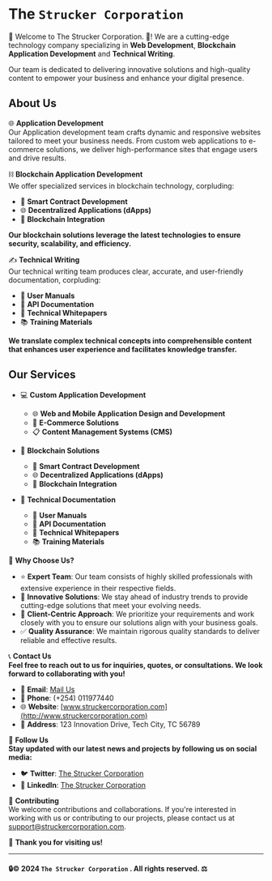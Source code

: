 # **The `Strucker Corporation`**

🎉 Welcome to The Strucker Corporation. 🤝! We are a cutting-edge technology company specializing in **Web Development**, **Blockchain Application Development** and **Technical Writing**. 

Our team is dedicated to delivering innovative solutions and high-quality content to empower your business and enhance your digital presence.

## About Us

🌐 **Application Development**  
Our Application development team crafts dynamic and responsive websites tailored to meet your business needs. From custom web applications to e-commerce solutions, we deliver high-performance sites that engage users and drive results.

⛓️ **Blockchain Application Development**  
We offer specialized services in blockchain technology, corpluding:
- 🤖 **Smart Contract Development**
- 🌐 **Decentralized Applications (dApps)**
- 🔗 **Blockchain Integration**


**Our blockchain solutions leverage the latest technologies to ensure security, scalability, and efficiency.**

✍️ **Technical Writing**  
Our technical writing team produces clear, accurate, and user-friendly documentation, corpluding:
- 📖 **User Manuals**
- 🧩 **API Documentation**
- 📑 **Technical Whitepapers**
- 📚 **Training Materials**

**We translate complex technical concepts into comprehensible content that enhances user experience and facilitates knowledge transfer.**

## Our Services

- 💻 **Custom Application Development**
  - 🌐 **Web and Mobile Application Design and Development**
  - 🛒 **E-Commerce Solutions**
  - 📋 **Content Management Systems (CMS)**

- 🔗 **Blockchain Solutions**
  - 🤖 **Smart Contract Development**
  - 🌐 **Decentralized Applications (dApps)**
  - 🔗 **Blockchain Integration**


- 📝 **Technical Documentation**
  - 📖 **User Manuals**
  - 🧩 **API Documentation**
  - 📑 **Technical Whitepapers**
  - 📚 **Training Materials**

🌟 **Why Choose Us?**  
- ⭐ **Expert Team**: Our team consists of highly skilled professionals with extensive experience in their respective fields.
- 🚀 **Innovative Solutions**: We stay ahead of industry trends to provide cutting-edge solutions that meet your evolving needs.
- 🤝 **Client-Centric Approach**: We prioritize your requirements and work closely with you to ensure our solutions align with your business goals.
- ✅ **Quality Assurance**: We maintain rigorous quality standards to deliver reliable and effective results.

📞 **Contact Us**  
**Feel free to reach out to us for inquiries, quotes, or consultations. We look forward to collaborating with you!**

- 📧 **Email**: [Mail Us](mailto:contact@struckercorporation.com)
- 📱 **Phone**: (+254) 011977440
- 🌐 **Website**: [www.struckercorporation.com](http://www.struckercorporation.com)
- 🏢 **Address**: 123 Innovation Drive, Tech City, TC 56789

🌟 **Follow Us**  
**Stay updated with our latest news and projects by following us on social media:**

- 🐦 **Twitter**: [The Strucker Corporation](https://twitter.com/struckercorp)
- 🔗 **LinkedIn**: [The Strucker Corporation](https://www.linkedin.com/company/struckercorporation)

🤝 **Contributing**  
We welcome contributions and collaborations. If you're interested in working with us or contributing to our projects, please contact us at [support@struckercorporation.com](mailto:support@struckercorporation.com).

💙 **Thank you for visiting us!**

---

#### **🔒© 2024 `The Strucker Corporation` . All rights reserved. ⚖️**
